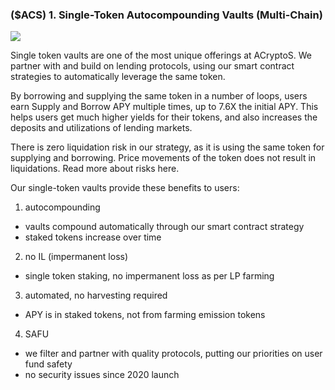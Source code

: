 ### ($ACS) 1. Single-Token Autocompounding Vaults (Multi-Chain)

![](https://raw.githubusercontent.com/acryptos/docs.acryptos.com/master/images/Guide%20-%20Single-Token%20Looping.jpg)

Single token vaults are one of the most unique offerings at ACryptoS. We partner with and build on lending protocols, using our smart contract strategies to automatically leverage the same token.

By borrowing and supplying the same token in a number of loops, users earn Supply and Borrow APY multiple times, up to 7.6X the initial APY. This helps users get much higher yields for their tokens, and also increases the deposits and utilizations of lending markets.

There is zero liquidation risk in our strategy, as it is using the same token for supplying and borrowing. Price movements of the token does not result in liquidations.
Read more about risks here.

Our single-token vaults provide these benefits to users:

1. autocompounding
- vaults compound automatically through our smart contract strategy
- staked tokens increase over time

2. no IL (impermanent loss)
- single token staking, no impermanent loss as per LP farming

3. automated, no harvesting required
- APY is in staked tokens, not from farming emission tokens

4. SAFU
- we filter and partner with quality protocols, putting our priorities on user fund safety
- no security issues since 2020 launch
